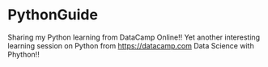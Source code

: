 # PythonGuide
Sharing my Python learning from DataCamp Online!!
Yet another interesting learning session on Python from https://datacamp.com
Data Science with Phython!!

